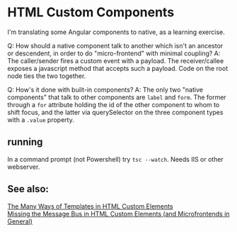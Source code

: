 # HTML Custom Components

I'm translating some Angular components to native, as a learning exercise.

Q: How should a native component talk to another which isn't an ancestor or descendent, in order to do "micro-frontend" with minimal coupling?
A: The caller/sender fires a custom event with a payload. The receiver/callee exposes a javascript method that accepts such a payload. Code on the root node ties the two together.

Q: How's it done with built-in components?
A: The only two "native components" that talk to other components are `label` and `form`. The former through a `for` attribute holding the id of the other component to whom to shift focus, and the latter via querySelector on the three component types with a `.value` property.

## running

In a command prompt (not Powershell) try `tsc --watch`. Needs IIS or other webserver.

## See also:

[The Many Ways of Templates in HTML Custom Elements](https://dev.to/ronnewcomb/the-many-ways-of-templates-in-html-custom-elements-41i7)  
[Missing the Message Bus in HTML Custom Elements (and Microfrontends in General)](https://dev.to/ronnewcomb/missing-the-message-bus-in-html-custom-elements-and-micro-frontends-in-general-1582)
